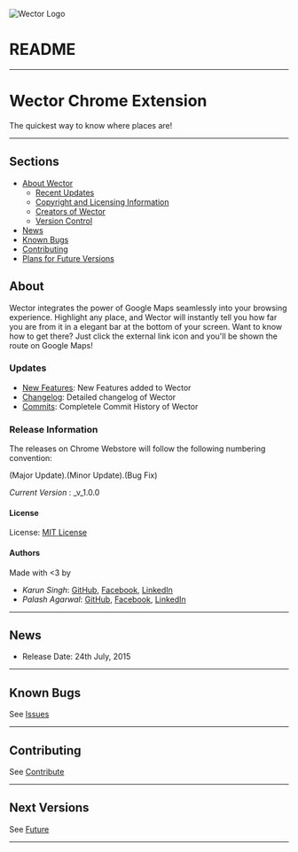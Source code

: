 ![Wector Logo](http://wector-io.appspot.com/static/FullResLogo.png)

# README

***

# **Wector Chrome Extension** 

The quickest way to know where places are!

***

## Sections 
* [About Wector](#about) 
	* [Recent Updates](#updates)
	* [Copyright and Licensing Information](#license)
	* [Creators of Wector](#authors)
	* [Version Control](#release-information)
* [News](#news)
* [Known Bugs](#known-bugs "Resolved and unresolved")
* [Contributing](#contributing)
* [Plans for Future Versions](#next-versions "Suggest something!")


## About  

Wector integrates the power of Google Maps seamlessly into your browsing experience. Highlight any place, and Wector will instantly tell you how far you are from it in a elegant bar at the bottom of your screen. Want to know how to get there? Just click the external link icon and you'll be shown the route on Google Maps!

### Updates

- [New Features](src/mkdwn/CHANGE.md "Changelog for Users"): New Features added to Wector
- [Changelog](src/mkdwn/CHANGELOG.md "Complete Changelog"): Detailed changelog of Wector
- [Commits](https://bitbucket.org/khaalidimaag/wector/commits/all "Commit History"): Completele Commit History of Wector

### Release Information

The releases on Chrome Webstore will follow the following numbering convention:

\(Major Update\).\(Minor Update\).\(Bug Fix\)

_Current Version_ : _v_1.0.0

#### License 

License: [MIT License](src/mkdwn/LICENSE.md "View License")

#### Authors 

Made with <3 by

- _Karun Singh_: [GitHub](https://github.com/karunsingh), [Facebook](https://facebook.com/karun1710), [LinkedIn](https://www.linkedin.com/in/karun17)
- _Palash Agarwal_: [GitHub](https://github.com/palash96rox), [Facebook](https://www.facebook.com/palash.96), [LinkedIn](https://www.linkedin.com/in/palash27a)

* * *

## News 
- Release Date: 24th July, 2015

* * *

## Known Bugs  
See [Issues](src/mkdwn/ISSUES.md "Known solved and unsolved issues")

* * *

## Contributing
See [Contribute](src/mkdwn/CONTRIBUTE.md "Contribute to our project")

* * *

## Next Versions  
See [Future](src/mkdwn/FUTURE.md "Plans for future versions")

* * * 
